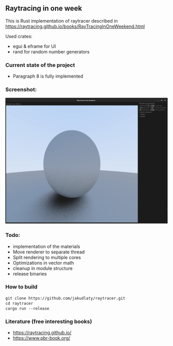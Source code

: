 ## Raytracing in one week

This is Rust implementation of raytracer described in https://raytracing.github.io/books/RayTracingInOneWeekend.html

Used crates:
- egui & eframe for UI
- rand for random number generators

### Current state of the project
- Paragraph 8 is fully implemented

### Screenshot:
![screenshot](screenshots/8_5_lambert.png)

### Todo:
- implementation of the materials
- Move renderer to separate thread
- Split rendering to multiple cores
- Optimizations in vector math
- cleanup in module structure
- release binaries

### How to build
```shell
git clone https://github.com/jakudlaty/raytracer.git
cd raytracer
cargo run --release
```

### Literature (free interesting books)
- https://raytracing.github.io/
- https://www.pbr-book.org/